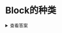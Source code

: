 
# Block的种类

<details>
<summary>查看答案</summary>

- NSGlobaleBlock

  > 全局的Block.也就是创建的静态 常量的Block

- NSMallocBlock

  > 在进程堆创建的Block 参数变量，临时变量。

- NSStackBlock

  > 在进程栈创建的Block，通过Copy之后的Block

</details>
